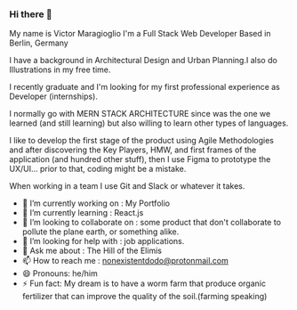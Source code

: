 ### Hi there 👋
My name is Victor Maragioglio
I'm a Full Stack Web Developer
Based in Berlin, Germany

I have a background in Architectural Design and Urban Planning.I also do Illustrations in my free time.

I recently graduate and I'm looking for my first professional experience as Developer (internships).

I normally go with MERN STACK ARCHITECTURE since was the one we learned (and still learning) but also willing to learn other types of languages.

I like to develop the first stage of the product using Agile Methodologies and after discovering the Key Players, HMW, and first frames of the application (and hundred other stuff), then I use Figma to prototype the UX/UI... prior to that, coding might be a mistake.

When working in a team I use Git and Slack or whatever it takes.


- 🔭 I’m currently working on : My Portfolio
- 🌱 I’m currently learning : React.js
- 👯 I’m looking to collaborate on : some product that don't collaborate to pollute the plane earth, or something alike.
- 🤔 I’m looking for help with : job applications.
- 💬 Ask me about : The Hill of the Elimis
- 📫 How to reach me : nonexistentdodo@protonmail.com
- 😄 Pronouns: he/him
- ⚡ Fun fact: My dream is to have a worm farm that produce organic fertilizer that can improve the quality of the soil.(farming speaking)

<!--
**nonexistentdodo/nonexistentdodo** is a ✨ _special_ ✨ repository because its `README.md` (this file) appears on your GitHub profile.

Here are some ideas to get you started:

- 🔭 I’m currently working on ...
- 🌱 I’m currently learning ...
- 👯 I’m looking to collaborate on ...
- 🤔 I’m looking for help with ...
- 💬 Ask me about ...
- 📫 How to reach me: ...
- 😄 Pronouns: ...
- ⚡ Fun fact: ...
-->
